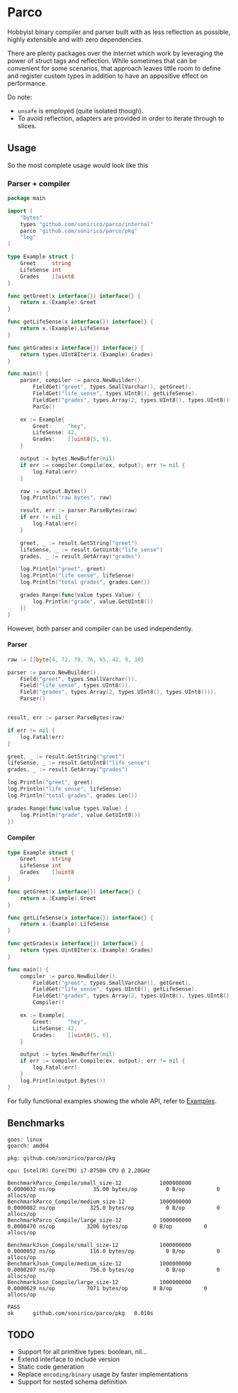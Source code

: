 # Parco

Hobbyist binary compiler and parser built with as less reflection as possible, highly
extensible and with zero dependencies.

There are plenty packages over the internet which work by leveraging the power of
struct tags and reflection. While sometimes that can be convenient for some
scenarios, that approach leaves little room to define and register custom types in
addition to have an appositive effect on performance.

Do note:

- `unsafe` is employed (quite isolated though).
- To avoid reflection, adapters are provided in order to iterate through to slices.

## Usage

So the most complete usage would look like this


### Parser + compiler

```go
package main

import (
    "bytes"
    types "github.com/sonirico/parco/internal"
    parco "github.com/sonirico/parco/pkg"
    "log"
)

type Example struct {
    Greet     string
    LifeSense int
    Grades    []uint8
}

func getGreet(x interface{}) interface{} {
    return x.(Example).Greet
}

func getLifeSense(x interface{}) interface{} {
    return x.(Example).LifeSense
}

func getGrades(x interface{}) interface{} {
    return types.UInt8Iter(x.(Example).Grades)
}

func main() {
    parser, compiler := parco.NewBuilder().
        FieldGet("greet", types.SmallVarchar(), getGreet).
        FieldGet("life_sense", types.UInt8(), getLifeSense).
        FieldGet("grades", types.Array(2, types.UInt8(), types.UInt8()), getGrades).
        ParCo()

    ex := Example{
        Greet:     "hey",
        LifeSense: 42,
        Grades:    []uint8{5, 6},
    }

    output := bytes.NewBuffer(nil)
    if err := compiler.Compile(ex, output); err != nil {
        log.Fatal(err)
    }

    raw := output.Bytes()
    log.Println("raw bytes", raw)

    result, err := parser.ParseBytes(raw)
    if err != nil {
        log.Fatal(err)
    }

    greet, _ := result.GetString("greet")
    lifeSense, _ := result.GetUint8("life_sense")
    grades, _ := result.GetArray("grades")

    log.Println("greet", greet)
    log.Println("life sense", lifeSense)
    log.Println("total grades", grades.Len())

    grades.Range(func(value types.Value) {
        log.Println("grade", value.GetUInt8())
    })
}

```

However, both parser and compiler can be used independently.

#### Parser

```go
raw := []byte{4, 72, 79, 76, 65, 42, 9, 10}

parser := parco.NewBuilder().
    Field("greet", types.SmallVarchar()).
    Field("life_sense", types.UInt8()).
    Field("grades", types.Array(2, types.UInt8(), types.UInt8())).
    Parser()


result, err := parser.ParseBytes(raw)

if err != nil {
    log.Fatal(err)
}

greet, _ := result.GetString("greet")
lifeSense, _ := result.GetUInt8("life_sense")
grades, _ := result.GetArray("grades")

log.Println("greet", greet)
log.Println("life sense", lifeSense)
log.Println("total grades", grades.Len())

grades.Range(func(value types.Value) {
    log.Println("grade", value.GetUInt8())
})

```

#### Compiler

```go
type Example struct {
    Greet     string
    LifeSense int
    Grades    []uint8
}

func getGreet(x interface{}) interface{} {
    return x.(Example).Greet
}

func getLifeSense(x interface{}) interface{} {
    return x.(Example).LifeSense
}

func getGrades(x interface{}) interface{} {
    return types.Uint8Iter(x.(Example).Grades)
}

func main() {
    compiler := parco.NewBuilder().
        FieldGet("greet", types.SmallVarchar(), getGreet).
        FieldGet("life_sense", types.UInt8(), getLifeSense).
        FieldGet("grades", types.Array(2, types.UInt8(), types.UInt8()), getGrades).
        Compiler()

    ex := Example{
        Greet:     "hey",
        LifeSense: 42,
        Grades:    []uint8{5, 6},
    }

    output := bytes.NewBuffer(nil)
    if err := compiler.Compile(ex, output); err != nil {
        log.Fatal(err)
    }
    log.Println(output.Bytes())
}

```

For fully functional examples showing the whole API, refer to [Examples](https://github.com/sonirico/parco/tree/master/examples).


## Benchmarks

```
goos: linux
goarch: amd64

pkg: github.com/sonirico/parco/pkg

cpu: Intel(R) Core(TM) i7-8750H CPU @ 2.20GHz

BenchmarkParco_Compile/small_size-12         	1000000000	         0.0000032 ns/op	        35.00 bytes/op	       0 B/op	       0 allocs/op
BenchmarkParco_Compile/medium_size-12        	1000000000	         0.0000082 ns/op	       325.0 bytes/op	       0 B/op	       0 allocs/op
BenchmarkParco_Compile/large_size-12         	1000000000	         0.0000470 ns/op	      3206 bytes/op	       0 B/op	       0 allocs/op

BenchmarkJson_Compile/small_size-12          	1000000000	         0.0000052 ns/op	       116.0 bytes/op	       0 B/op	       0 allocs/op
BenchmarkJson_Compile/medium_size-12         	1000000000	         0.0000207 ns/op	       756.0 bytes/op	       0 B/op	       0 allocs/op
BenchmarkJson_Compile/large_size-12          	1000000000	         0.0000629 ns/op	      7071 bytes/op	       0 B/op	       0 allocs/op

PASS
ok  	github.com/sonirico/parco/pkg	0.010s

```


## TODO

- Support for all primitive types: boolean, nil...
- Extend interface to include version
- Static code generation
- Replace `encoding/binary` usage by faster implementations
- Support for nested schema definition